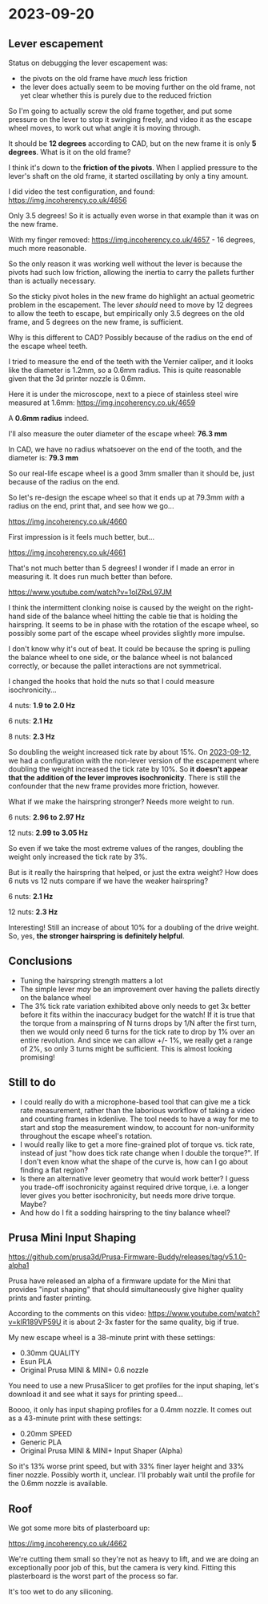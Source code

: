 # 2023-09-20

## Lever escapement

Status on debugging the lever escapement was: 

* the pivots on the old frame have *much* less friction
* the lever does actually seem to be moving further on the old frame, not yet clear whether this is purely due to the reduced friction

So I'm going to actually screw the old frame together, and put some pressure on the lever to stop it swinging
freely, and video it as the escape wheel moves, to work out what angle it is moving through.

It should be **12 degrees** according to CAD, but on the new frame it is only **5 degrees**. What is it on the old frame?

I think it's down to the **friction of the pivots**. When I applied pressure to the lever's shaft on the old frame,
it started oscillating by only a tiny amount.

I did video the test configuration, and found: https://img.incoherency.co.uk/4656

Only 3.5 degrees! So it is actually even worse in that example than it was on the new frame.

With my finger removed: https://img.incoherency.co.uk/4657 - 16 degrees, much more reasonable.

So the only reason it was working well without the lever is because the pivots had such low friction, allowing the inertia
to carry the pallets further than is actually necessary.

So the sticky pivot holes in the new frame do highlight an actual geometric problem in the escapement.
The lever *should* need to move by 12 degrees to allow the teeth to escape, but empirically only 3.5
degrees on the old frame, and 5 degrees on the new frame, is sufficient.

Why is this different to CAD? Possibly because of the radius on the end of the escape wheel teeth.

I tried to measure the end of the teeth with the Vernier caliper, and it looks like
the diameter is 1.2mm, so a 0.6mm radius. This is quite reasonable given that the 3d printer nozzle is 0.6mm.

Here it is under the microscope, next to a piece of stainless steel wire measured at 1.6mm: https://img.incoherency.co.uk/4659

A **0.6mm radius** indeed.

I'll also measure the outer diameter of the escape wheel: **76.3 mm**

In CAD, we have no radius whatsoever on the end of the tooth, and the diameter is: **79.3 mm**

So our real-life escape wheel is a good 3mm smaller than it should be, just because of the radius on the end.

So let's re-design the escape wheel so that it ends up at 79.3mm *with* a radius on the end, print that, and see
how we go...

https://img.incoherency.co.uk/4660

First impression is it feels much better, but...

https://img.incoherency.co.uk/4661

That's not much better than 5 degrees! I wonder if I made an error in measuring it. It does run much better than before.

https://www.youtube.com/watch?v=1olZRxL97JM

I think the intermittent clonking noise is caused by the weight on the right-hand side of the balance wheel hitting the cable tie that is holding the hairspring. It seems to be in phase with the rotation of the escape wheel, so possibly some part of the escape wheel provides slightly more impulse.

I don't know why it's out of beat. It could be because the spring is pulling the balance wheel to one side, or the balance wheel is not balanced correctly, or because the pallet interactions are not symmetrical.

I changed the hooks that hold the nuts so that I could measure isochronicity...

4 nuts: **1.9 to 2.0 Hz**

6 nuts: **2.1 Hz**

8 nuts: **2.3 Hz**

So doubling the weight increased tick rate by about 15%. On [2023-09-12](20230912.md), we had a configuration with
the non-lever version of the escapement where doubling the weight increased the tick rate by 10%. So **it doesn't appear
that the addition of the lever improves isochronicity**. There is still the confounder that the new frame provides more
friction, however.

What if we make the hairspring stronger? Needs more weight to run.

6 nuts: **2.96 to 2.97 Hz**

12 nuts: **2.99 to 3.05 Hz**

So even if we take the most extreme values of the ranges, doubling the weight only increased the tick rate by 3%.

But is it really the hairspring that helped, or just the extra weight? How does 6 nuts vs 12 nuts compare if we have the weaker hairspring?

6 nuts: **2.1 Hz**

12 nuts: **2.3 Hz**

Interesting! Still an increase of about 10% for a doubling of the drive weight. So, yes, **the stronger hairspring is definitely helpful**.

## Conclusions

* Tuning the hairspring strength matters a lot
* The simple lever *may* be an improvement over having the pallets directly on the balance wheel
* The 3% tick rate variation exhibited above only needs to get 3x better before it fits within the inaccuracy budget for the watch! If it
  is true that the torque from a mainspring of N turns drops by 1/N after the first turn, then we would only need 6 turns
  for the tick rate to drop by 1% over an entire revolution. And since we can allow +/- 1%, we really get a range of 2%, so only
  3 turns might be sufficient. This is almost looking promising!

## Still to do

* I could really do with a microphone-based tool that can give me a tick rate measurement, rather than the laborious workflow
of taking a video and counting frames in kdenlive. The tool needs to have a way for me to start and stop the measurement window,
to account for non-uniformity throughout the escape wheel's rotation.
* I would really like to get a more fine-grained plot of torque vs. tick rate, instead of just "how does tick rate change when I double
the torque?". If I don't even know what the shape of the curve is, how can I go about finding a flat region?
* Is there an alternative lever geometry that would work better? I guess you trade-off isochronicity against required drive torque, i.e.
a longer lever gives you better isochronicity, but needs more drive torque. Maybe?
* And how do I fit a sodding hairspring to the tiny balance wheel?

## Prusa Mini Input Shaping

https://github.com/prusa3d/Prusa-Firmware-Buddy/releases/tag/v5.1.0-alpha1

Prusa have released an alpha of a firmware update for the Mini that provides "input shaping" that should simultaneously give
higher quality prints and faster printing.

According to the comments on this video: https://www.youtube.com/watch?v=klR189VP59U it is about 2-3x faster for the same quality,
big if true.

My new escape wheel is a 38-minute print with these settings:

 * 0.30mm QUALITY
 * Esun PLA
 * Original Prusa MINI & MINI+ 0.6 nozzle

You need to use a new PrusaSlicer to get profiles for the input shaping, let's download it and see what it says for printing speed...

Boooo, it only has input shaping profiles for a 0.4mm nozzle. It comes out as a 43-minute
print with these settings:

* 0.20mm SPEED
* Generic PLA
* Original Prusa MINI & MINI+ Input Shaper (Alpha)

So it's 13% worse print speed, but with 33% finer layer height and 33% finer nozzle.
Possibly worth it, unclear. I'll probably wait until the profile for the 0.6mm nozzle is available.

## Roof

We got some more bits of plasterboard up:

https://img.incoherency.co.uk/4662

We're cutting them small so they're not as heavy to lift, and we are doing an exceptionally poor job of this, but
the camera is very kind. Fitting this plasterboard is the worst part of the process so far.

It's too wet to do any siliconing.
